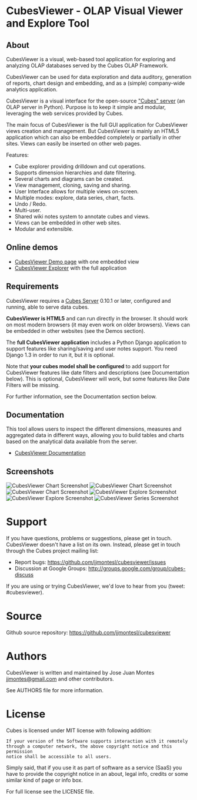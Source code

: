CubesViewer - OLAP Visual Viewer and Explore Tool
=================================================

About
-----


CubesViewer is a visual, web-based tool application for exploring and analyzing
OLAP databases served by the Cubes OLAP Framework.

CubesViewer can be used for data exploration and data auditory, 
generation of reports, chart design and embedding, 
and as a (simple) company-wide analytics application.

CubesViewer is a visual interface for the 
open-source ["Cubes" server](http://databrewery.org/cubes.html) (an OLAP server in Python). 
Purpose is to keep it simple and modular, leveraging the web services 
provided by Cubes.  

The main focus of CubesViewer is the full GUI application 
for CubesViewer views creation and management.
But CubesViewer is mainly an HTML5 application which can also be embedded
completely or partially in other sites. Views can easily be 
inserted on other web pages.

Features:

* Cube explorer providing drilldown and cut operations.
* Supports dimension hierarchies and date filtering.
* Several charts and diagrams can be created.
* View management, cloning, saving and sharing.
* User Interface allows for multiple views on-screen. 
* Multiple modes: explore, data series, chart, facts. 
* Undo / Redo.
* Multi-user.
* Shared wiki notes system to annotate cubes and views.
* Views can be embedded in other web sites.
* Modular and extensible.

Online demos
------------

* [CubesViewer Demo page](http://jjmontesl.github.io/cubesviewer/index.html) with one embedded view
* [CubesViewer Explorer](http://jjmontesl.github.io/cubesviewer/cv.html) with the full application

Requirements
------------

CubesViewer requires a [Cubes Server](http://databrewery.org/cubes.html) 0.10.1 or later, configured and running, able to serve 
data cubes. 

**CubesViewer is HTML5** and can run directly in the browser. It should work on most modern browsers
(it may even work on older browsers). Views can be embedded in other websites (see the Demos section).

The **full CubesViewer application** includes a Python Django application to support features like sharing/saving
and user notes support. You need Django 1.3 in order to run it, but it is optional. 

Note that **your cubes model shall be configured** to add support for CubesViewer features like date filters and descriptions
(see Documentation below). This is optional, CubesViewer will work, but some features like Date Filters will be missing. 

For further information, see the Documentation section below.

Documentation
-------------

This tool allows users to inspect the different dimensions, measures and
aggregated data in different ways, allowing you to build tables and charts
based on the analytical data available from the server. 

* [CubesViewer Documentation](https://github.com/jjmontesl/cubesviewer/blob/master/doc/guide/index.md)

Screenshots
-----------

![CubesViewer Chart Screenshot](https://raw.github.com/jjmontesl/cubesviewer/master/doc/screenshots/view-chart-2.png "CubesViewer Chart")
![CubesViewer Chart Screenshot](https://raw.github.com/jjmontesl/cubesviewer/master/doc/screenshots/view-chart-3-notes.png "CubesViewer Chart")
![CubesViewer Chart Screenshot](https://raw.github.com/jjmontesl/cubesviewer/master/doc/screenshots/view-chart-1.png "CubesViewer Chart")
![CubesViewer Explore Screenshot](https://raw.github.com/jjmontesl/cubesviewer/master/doc/screenshots/view-explore-1.png "CubesViewer Explore")
![CubesViewer Explore Screenshot](https://raw.github.com/jjmontesl/cubesviewer/master/doc/screenshots/view-explore-2.png "CubesViewer Explore")
![CubesViewer Series Screenshot](https://raw.github.com/jjmontesl/cubesviewer/master/doc/screenshots/view-series-1.png "CubesViewer Series")

Support
=======

If you have questions, problems or suggestions, please get in touch. 
CubesViewer doesn't have a list on its own. Instead, please get in touch 
through the Cubes project mailing list:

* Report bugs: https://github.com/jjmontesl/cubesviewer/issues
* Discussion at Google Groups: http://groups.google.com/group/cubes-discuss

If you are using or trying CubesViewer, we'd love to hear from you (tweet: #cubesviewer). 

Source
======

Github source repository: https://github.com/jjmontesl/cubesviewer

Authors
=======

CubesViewer is written and maintained by Jose Juan Montes 
<jjmontes@gmail.com> and other contributors. 

See AUTHORS file for more information.

License
=======

Cubes is licensed under MIT license with following addition:

    If your version of the Software supports interaction with it remotely 
    through a computer network, the above copyright notice and this permission 
    notice shall be accessible to all users.

Simply said, that if you use it as part of software as a service (SaaS) you 
have to provide the copyright notice in an about, legal info, credits or some 
similar kind of page or info box.

For full license see the LICENSE file.

